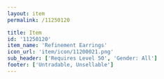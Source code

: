 ```yaml
---
layout: item
permalink: /11250120

title: Item
id: '11250120'
item_name: 'Refinement Earrings'
icon_url: 'item/icon/11200021.png'
sub_header: ['Requires Level 50', 'Gender: All']
footer: ['Untradable, Unsellable']
---
```

